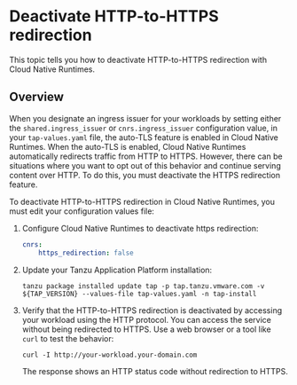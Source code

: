 # Deactivate HTTP-to-HTTPS redirection

This topic tells you how to deactivate HTTP-to-HTTPS redirection with Cloud Native Runtimes.

## <a id="overview"></a> Overview

When you designate an ingress issuer for your workloads by setting either the `shared.ingress_issuer` or `cnrs.ingress_issuer` configuration value,
in your `tap-values.yaml` file, the auto-TLS feature is enabled in Cloud Native Runtimes.
When the auto-TLS is enabled, Cloud Native Runtimes automatically redirects traffic from HTTP to HTTPS.
However, there can be situations where you want to opt out of this behavior and continue serving content over HTTP.
To do this, you must deactivate the HTTPS redirection feature.

To deactivate HTTP-to-HTTPS redirection in Cloud Native Runtimes, you must edit your configuration values file:

1. Configure Cloud Native Runtimes to deactivate https redirection:

   ```yaml
   cnrs:
       https_redirection: false
   ```

2. Update your Tanzu Application Platform installation:

   ```console
   tanzu package installed update tap -p tap.tanzu.vmware.com -v ${TAP_VERSION} --values-file tap-values.yaml -n tap-install
   ```

3. Verify that the HTTP-to-HTTPS redirection is deactivated by accessing your workload using the HTTP protocol.
   You can access the service without being redirected to HTTPS. Use a web browser or a tool like `curl` to test the behavior:

   ```console
   curl -I http://your-workload.your-domain.com
   ```

   The response shows an HTTP status code without redirection to HTTPS.
